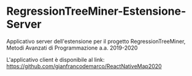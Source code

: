# RegressionTreeMiner-Estensione-Server

Applicativo server dell'estensione per il progetto RegressionTreeMiner, Metodi Avanzati di Programmazione a.a. 2019-2020

L'applicativo client è disponibile al link: https://github.com/gianfrancodemarco/ReactNativeMap2020
